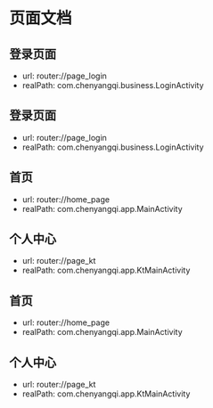 # 页面文档

## 登录页面 
- url: router://page_login 
- realPath: com.chenyangqi.business.LoginActivity 

## 登录页面 
- url: router://page_login 
- realPath: com.chenyangqi.business.LoginActivity 

## 首页 
- url: router://home_page 
- realPath: com.chenyangqi.app.MainActivity 

## 个人中心 
- url: router://page_kt 
- realPath: com.chenyangqi.app.KtMainActivity 

## 首页 
- url: router://home_page 
- realPath: com.chenyangqi.app.MainActivity 

## 个人中心 
- url: router://page_kt 
- realPath: com.chenyangqi.app.KtMainActivity 

